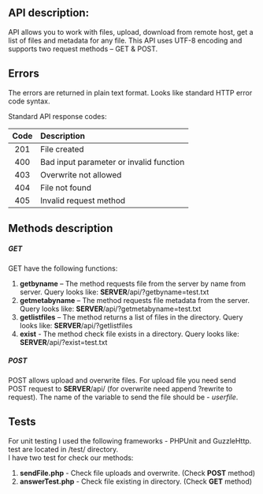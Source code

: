 ## API description:
API allows you to work with files, upload, download from remote host, get a list of files and metadata for any file. This API uses UTF-8 encoding and supports two request methods – GET & POST. 
## Errors
The errors are returned in plain text format. Looks like standard HTTP error code syntax.  

Standard API response codes:  

Code | Description
:-----:|:----------
201  | File created
400  | Bad input parameter or invalid function
403  | Overwrite not allowed
404  | File not found
405  | Invalid request method



## Methods description

##### GET

GET have the following functions:  
1.	__getbyname__ – The method requests file from the server by name from server. Query looks like: __SERVER__/api/?getbyname=test.txt  
2.	__getmetabyname__ – The method requests file metadata from the server. Query looks like: __SERVER__/api/?getmetabyname=test.txt  
3.	__getlistfiles__ – The method returns a list of files in the directory. Query looks like:
__SERVER__/api/?getlistfiles  
4. __exist__ - The method check file exists in a directory. Query looks like: __SERVER__/api/?exist=test.txt  
	
##### POST  
	
POST allows upload and overwrite files. For upload file you need send POST request to __SERVER__/api/ (for overwrite need append ?rewrite to request). The name of the variable to send the file should be - *userfile*.
		
## Tests
For unit testing I used the following frameworks - PHPUnit and GuzzleHttp. test are located in /test/ directory.  
I have two test for check our methods:  
1. __sendFile.php__ - Check file uploads and overwrite. (Check __POST__ method)  
2. __answerTest.php__ - Check file existing in directory. (Check __GET__ method)